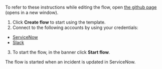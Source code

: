 To refer to these instructions while editing the flow, open [the github page](Send%20a%20Slack%20message%20when%20an%20incident%20is%20updated%20in%20ServiceNow_instructions.md) (opens in a new window).

1.	Click **Create flow** to start using the template.
2.	Connect to the following accounts by using your credentials:
   - [ServiceNow](https://ibm.biz/acservicenow)
   - [Slack](https://ibm.biz/acslack)
3.	To start the flow, in the banner click **Start flow**.

The flow is started when an incident is updated in ServiceNow.
